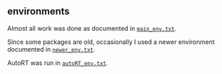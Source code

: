 ## environments

Almost all work was done as documented in [`main_env.txt`](main_env.txt).

Since some packages are old, occasionally I used a newer environment
documented in [`newer_env.txt`](newer_env.txt).

AutoRT was run in [`autoRT_env.txt`](autoRT_env.txt).
